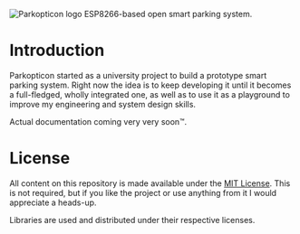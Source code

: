 ![Parkopticon logo](resources/logo.png)
ESP8266-based open smart parking system.

# Introduction
Parkopticon started as a university project to build a prototype smart parking system. Right now the idea is to keep developing it until it becomes a full-fledged, wholly integrated one, as well as to use it as a playground to improve my engineering and system design skills.

Actual documentation coming very very soon™.

# License
All content on this repository is made available under the [MIT License](LICENSE). This is not required, but if you like the project or use anything from it I would appreciate a heads-up.

Libraries are used and distributed under their respective licenses.